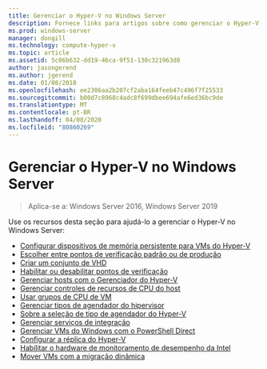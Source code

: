 ```yaml
---
title: Gerenciar o Hyper-V no Windows Server
description: Fornece links para artigos sobre como gerenciar o Hyper-V
ms.prod: windows-server
manager: dongill
ms.technology: compute-hyper-v
ms.topic: article
ms.assetid: 5c06b632-dd19-46ca-9f51-130c321963d8
author: jasongerend
ms.author: jgerend
ms.date: 01/08/2018
ms.openlocfilehash: ee2306aa2b207cf2aba164feeb47c496f7f25533
ms.sourcegitcommit: b00d7c8968c4adc8f699dbee694afe6ed36bc9de
ms.translationtype: MT
ms.contentlocale: pt-BR
ms.lasthandoff: 04/08/2020
ms.locfileid: "80860269"
---
```

# <a name="manage-hyper-v-on-windows-server"></a>Gerenciar o Hyper-V no Windows Server

>Aplica-se a: Windows Server 2016, Windows Server 2019

Use os recursos desta seção para ajudá-lo a gerenciar o Hyper-V no Windows Server:

- [Configurar dispositivos de memória persistente para VMs do Hyper-V](persistent-memory-cmdlets.md)
- [Escolher entre pontos de verificação padrão ou de produção](Choose-between-standard-or-production-checkpoints-in-Hyper-V.md)
- [Criar um conjunto de VHD](Create-VHDSet-file.md)
- [Habilitar ou desabilitar pontos de verificação](Enable-or-disable-checkpoints-in-Hyper-V.md)
- [Gerenciar hosts com o Gerenciador do Hyper-V](Remotely-manage-Hyper-V-hosts.md)
- [Gerenciar controles de recursos de CPU do host](manage-hyper-v-minroot-2016.md)
- [Usar grupos de CPU de VM](manage-hyper-v-cpugroups.md)
- [Gerenciar tipos de agendador do hipervisor](manage-hyper-v-scheduler-types.md)
- [Sobre a seleção de tipo de agendador do Hyper-V](about-hyper-v-scheduler-type-selection.md)
- [Gerenciar serviços de integração](Manage-Hyper-V-integration-services.md)
- [Gerenciar VMs do Windows com o PowerShell Direct](Manage-Windows-virtual-machines-with-powershell-direct.md)
- [Configurar a réplica do Hyper-V](Set-up-Hyper-V-Replica.md) 
- [Habilitar o hardware de monitoramento de desempenho da Intel](Performance-Monitoring-Hardware.md)
- [Mover VMs com a migração dinâmica](Live-migration-overview.md)
